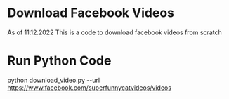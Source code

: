 # Download Facebook Videos
As of 11.12.2022
This is a code to download facebook videos from scratch

# Run Python Code
python download_video.py --url https://www.facebook.com/superfunnycatvideos/videos
